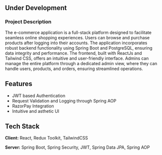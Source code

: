 ## Under Development
### Project Description

The e-commerce application is a full-stack platform designed to facilitate seamless online shopping experiences. Users can browse and purchase products after logging into their accounts. The application incorporates robust backend functionality using Spring Boot and PostgreSQL, ensuring data integrity and performance. The frontend, built with ReactJs and Tailwind CSS, offers an intuitive and user-friendly interface. Admins can manage the entire platform through a dedicated admin view, where they can handle users, products, and orders, ensuring streamlined operations.


## Features

- JWT based Authentication
- Request Validation and Logging through Spring AOP
- RazorPay Integration
- Intuitive and asthetic UI


## Tech Stack

**Client:** React, Redux Toolkit, TailwindCSS

**Server:** Spring Boot, Spring Security, JWT, Spring Data JPA, Spring AOP

